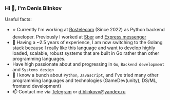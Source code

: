 ### Hi 👋, I'm Denis Blinkov

Useful facts:

- ⭐️ Currently I'm working at [Rostelecom](https://www.company.rt.ru/en/) (Since 2022) as Python backend developer. Previously I worked at [Sber](https://www.sberbank.com/ru) and [Express messenger](https://express.ms/)
- 🦾 Having a ~2.5 years of experience, I am now switching to the Golang stack because I really like this language and want to develop highly loaded, scalable, robust systems that are built in Go rather than other programming languages.
- Have high passionate about and progressing in `Go`, `Backend development` and `Systems design`
- 🤖 I know a bunch about `Python`, `Javascript`, and I've tried many other programming languages and technologies (GameDev(unity), DS/ML, frontend development)
- 📫 Contact me via [Telegram](https://t.me/denieryd) or d.blinkovv@yandex.ru
